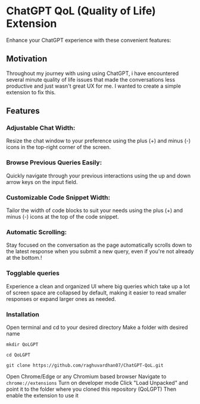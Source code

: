 # ChatGPT QoL (Quality of Life) Extension

Enhance your ChatGPT experience with these convenient features:

## Motivation

Throughout my journey with using using ChatGPT, i have encountered several minute quality of life issues that made the conversations less productive and just wasn't great UX for me. I wanted to create a simple extension to fix this.

## Features

### Adjustable Chat Width:

Resize the chat window to your preference using the plus (+) and minus (-) icons in the top-right corner of the screen.

### Browse Previous Queries Easily:

Quickly navigate through your previous interactions using the up and down arrow keys on the input field.

### Customizable Code Snippet Width:

Tailor the width of code blocks to suit your needs using the plus (+) and minus (-) icons at the top of the code snippet.

### Automatic Scrolling:

Stay focused on the conversation as the page automatically scrolls down to the latest response when you submit a new query, even if you're not already at the bottom.!

### Togglable queries

Experience a clean and organized UI where big queries which take up a lot of screen space are collapsed by default, making it easier to read smaller responses or expand larger ones as needed.

### Installation

Open terminal and cd to your desired directory
Make a folder with desired name

```
mkdir QoLGPT
```

```
cd QoLGPT
```

```
git clone https://github.com/raghuvardhan07/ChatGPT-QoL.git
```

Open Chrome/Edge or any Chromium based browser
Navigate to `chrome://extensions`
Turn on developer mode
Click "Load Unpacked" and point it to the folder where you cloned this repository (QoLGPT)
Then enable the extension to use it
